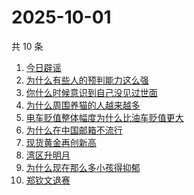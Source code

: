 # 2025-10-01

共 10 条

<!-- BEGIN -->
<!-- 最后更新时间 Wed Oct 01 2025 07:14:31 GMT+0800 (China Standard Time) -->

1. [今日辟谣](https://www.zhihu.com/search?q=今日辟谣)
1. [为什么有些人的预判能力这么强](https://www.zhihu.com/search?q=为什么有些人的预判能力这么强)
1. [你什么时候意识到自己没见过世面](https://www.zhihu.com/search?q=你什么时候意识到自己没见过世面)
1. [为什么周围养猫的人越来越多](https://www.zhihu.com/search?q=为什么周围养猫的人越来越多)
1. [电车贬值整体幅度为什么比油车贬值更大](https://www.zhihu.com/search?q=电车贬值整体幅度为什么比油车贬值更大)
1. [为什么在中国邮箱不流行](https://www.zhihu.com/search?q=为什么在中国邮箱不流行)
1. [现货黄金再创新高](https://www.zhihu.com/search?q=现货黄金再创新高)
1. [湾区升明月](https://www.zhihu.com/search?q=湾区升明月)
1. [为什么现在那么多小孩得抑郁](https://www.zhihu.com/search?q=为什么现在那么多小孩得抑郁)
1. [郑钦文退赛](https://www.zhihu.com/search?q=郑钦文退赛)

<!-- END -->
